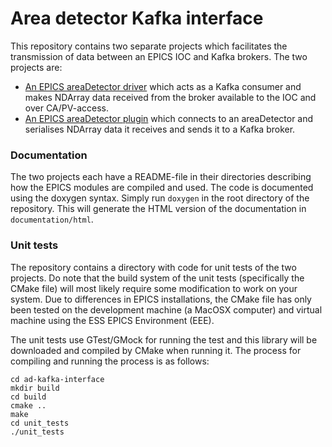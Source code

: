 # Area detector Kafka interface

This repository contains two separate projects which facilitates the transmission of data between an EPICS IOC and Kafka brokers. The two projects are:

* [An EPICS areaDetector driver](m-epics-ADKafka/ADKafka_README.md) which acts as a Kafka consumer and makes NDArray data received from the broker available to the IOC and over CA/PV-access.
* [An EPICS areaDetector plugin](m-epics-ADPluginKafka/ADPluginKafka_README.md) which connects to an areaDetector and serialises NDArray data it receives and sends it to a Kafka broker.

### Documentation
The two projects each have a README-file in their directories describing how the EPICS modules are compiled and used. The code is documented using the doxygen syntax. Simply run `doxygen` in the root directory of the repository. This will generate the HTML version of the documentation in `documentation/html`.

### Unit tests
The repository contains a directory with code for unit tests of the two projects. Do note that the build system of the unit tests (specifically the CMake file) will most likely require some modification to work on your system. Due to differences in EPICS installations, the CMake file has only been tested on the development machine (a MacOSX computer) and virtual machine using the ESS EPICS Environment (EEE).

The unit tests use GTest/GMock for running the test and this library will be downloaded and compiled by CMake when running it. The process for compiling and running the process is as follows:

```
cd ad-kafka-interface
mkdir build
cd build
cmake ..
make
cd unit_tests
./unit_tests
```

